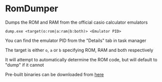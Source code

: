 # RomDumper
Dumps the ROM and RAM from the official casio calculator emulators

`dump.exe <target(o:rom|a:ram|b:both)> <Emulator PID>`

You can find the emulator PID from the "Details" tab in task manager

The target is either `o`, `a` or `b` specifying ROM, RAM and both respectively

It will attempt to automatically determine the ROM code, but will default to "dump" if it cannot

Pre-built binaries can be downloaded from [here](https://github.com/fxesdev/RomDumper/releases)